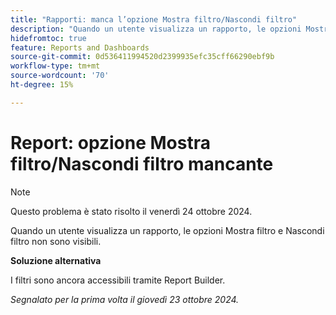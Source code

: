 ```yaml
---
title: "Rapporti: manca l’opzione Mostra filtro/Nascondi filtro"
description: "Quando un utente visualizza un rapporto, le opzioni Mostra filtro e Nascondi filtro non sono visibili."
hidefromtoc: true
feature: Reports and Dashboards
source-git-commit: 0d536411994520d2399935efc35cff66290ebf9b
workflow-type: tm+mt
source-wordcount: '70'
ht-degree: 15%

---
```



# Report: opzione Mostra filtro/Nascondi filtro mancante

>[!NOTE]
>
>Questo problema è stato risolto il venerdì 24 ottobre 2024.

Quando un utente visualizza un rapporto, le opzioni Mostra filtro e Nascondi filtro non sono visibili.

**Soluzione alternativa**

I filtri sono ancora accessibili tramite Report Builder.

_Segnalato per la prima volta il giovedì 23 ottobre 2024._
